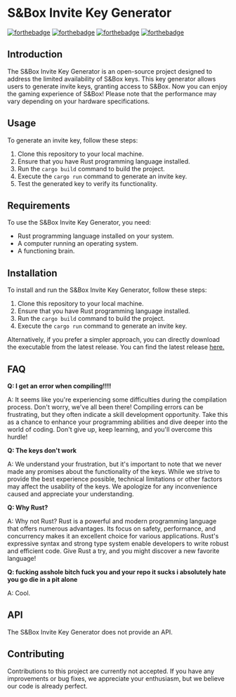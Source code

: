 # S&Box Invite Key Generator
[![forthebadge](https://forthebadge.com/images/badges/open-source.svg)](https://forthebadge.com)
[![forthebadge](https://forthebadge.com/images/badges/made-with-rust.svg)](https://forthebadge.com)
[![forthebadge](https://forthebadge.com/images/badges/built-with-swag.svg)](https://forthebadge.com)
[![forthebadge](https://forthebadge.com/images/badges/powered-by-black-magic.svg)](https://forthebadge.com)
## Introduction
The S&Box Invite Key Generator is an open-source project designed to address the limited availability of S&Box keys. This key generator allows users to generate invite keys, granting access to S&Box. Now you can enjoy the gaming experience of S&Box! Please note that the performance may vary depending on your hardware specifications.
## Usage
To generate an invite key, follow these steps:
1. Clone this repository to your local machine.
2. Ensure that you have Rust programming language installed.
3. Run the `cargo build` command to build the project.
4. Execute the `cargo run` command to generate an invite key.
5. Test the generated key to verify its functionality.
## Requirements
To use the S&Box Invite Key Generator, you need:
- Rust programming language installed on your system.
- A computer running an operating system.
- A functioning brain.
## Installation
To install and run the S&Box Invite Key Generator, follow these steps:
1. Clone this repository to your local machine.
2. Ensure that you have Rust programming language installed.
3. Run the `cargo build` command to build the project.
4. Execute the `cargo run` command to generate an invite key.

Alternatively, if you prefer a simpler approach, you can directly download the executable from the latest release. You can find the latest release [here.](https://github.com/cacheninetynine/sbox/releases/latest)
## FAQ
**Q: I get an error when compiling!!!!**

A: It seems like you're experiencing some difficulties during the compilation process. Don't worry, we've all been there! Compiling errors can be frustrating, but they often indicate a skill development opportunity. Take this as a chance to enhance your programming abilities and dive deeper into the world of coding. Don't give up, keep learning, and you'll overcome this hurdle!

**Q: The keys don't work**

A: We understand your frustration, but it's important to note that we never made any promises about the functionality of the keys. While we strive to provide the best experience possible, technical limitations or other factors may affect the usability of the keys. We apologize for any inconvenience caused and appreciate your understanding.

**Q: Why Rust?**

A: Why not Rust? Rust is a powerful and modern programming language that offers numerous advantages. Its focus on safety, performance, and concurrency makes it an excellent choice for various applications. Rust's expressive syntax and strong type system enable developers to write robust and efficient code. Give Rust a try, and you might discover a new favorite language!

**Q: fucking asshole bitch fuck you and your repo it sucks i absolutely hate you go die in a pit alone**

A: Cool.
## API
The S&Box Invite Key Generator does not provide an API.
## Contributing
Contributions to this project are currently not accepted. If you have any improvements or bug fixes, we appreciate your enthusiasm, but we believe our code is already perfect.
